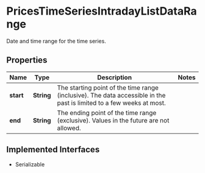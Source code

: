 

# PricesTimeSeriesIntradayListDataRange

Date and time range for the time series.

## Properties

Name | Type | Description | Notes
------------ | ------------- | ------------- | -------------
**start** | **String** | The starting point of the time range (inclusive). The data accessible in the past is limited to a few weeks at most. | 
**end** | **String** | The ending point of the time range (exclusive). Values in the future are not allowed. | 


## Implemented Interfaces

* Serializable


